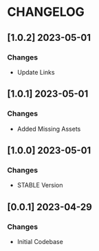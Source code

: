 # CHANGELOG

## [1.0.2] 2023-05-01
### Changes

- Update Links

## [1.0.1] 2023-05-01
### Changes

- Added Missing Assets 

## [1.0.0] 2023-05-01
### Changes

- STABLE Version

## [0.0.1] 2023-04-29
### Changes

- Initial Codebase

